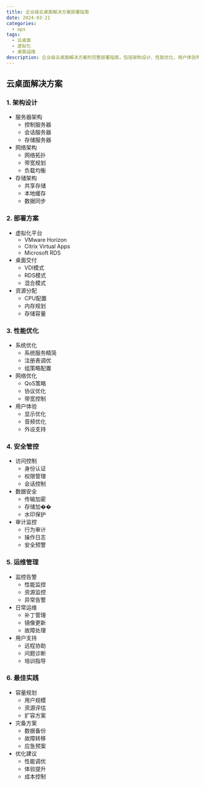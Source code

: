 ```yaml
---
title: 企业级云桌面解决方案部署指南
date: 2024-03-21
categories:
  - ops
tags:
  - 云桌面
  - 虚拟化
  - 桌面运维
description: 企业级云桌面解决方案的完整部署指南，包括架构设计、性能优化、用户体验等方面
---
```


## 云桌面解决方案

### 1. 架构设计
- 服务器架构
  - 控制服务器
  - 会话服务器
  - 存储服务器
- 网络架构
  - 网络拓扑
  - 带宽规划
  - 负载均衡
- 存储架构
  - 共享存储
  - 本地缓存
  - 数据同步

### 2. 部署方案
- 虚拟化平台
  - VMware Horizon
  - Citrix Virtual Apps
  - Microsoft RDS
- 桌面交付
  - VDI模式
  - RDS模式
  - 混合模式
- 资源分配
  - CPU配置
  - 内存规划
  - 存储容量

### 3. 性能优化
- 系统优化
  - 系统服务精简
  - 注册表调优
  - 组策略配置
- 网络优化
  - QoS策略
  - 协议优化
  - 带宽控制
- 用户体验
  - 显示优化
  - 音频优化
  - 外设支持

### 4. 安全管控
- 访问控制
  - 身份认证
  - 权限管理
  - 会话控制
- 数据安全
  - 传输加密
  - 存储加��
  - 水印保护
- 审计监控
  - 行为审计
  - 操作日志
  - 安全预警

### 5. 运维管理
- 监控告警
  - 性能监控
  - 资源监控
  - 异常告警
- 日常运维
  - 补丁管理
  - 镜像更新
  - 故障处理
- 用户支持
  - 远程协助
  - 问题诊断
  - 培训指导

### 6. 最佳实践
- 容量规划
  - 用户规模
  - 资源评估
  - 扩容方案
- 灾备方案
  - 数据备份
  - 故障转移
  - 应急预案
- 优化建议
  - 性能调优
  - 体验提升
  - 成本控制 
